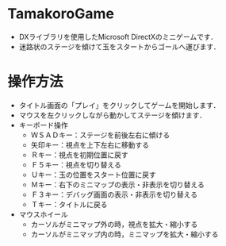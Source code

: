# TamakoroGame
- DXライブラリを使用したMicrosoft DirectXのミニゲームです．
- 迷路状のステージを傾けて玉をスタートからゴールへ運びます．

# 操作方法
- タイトル画面の「プレイ」をクリックしてゲームを開始します．
- マウスを左クリックしながら動かしてステージを傾けます．
- キーボード操作
  - ＷＳＡＤキー：ステージを前後左右に傾ける
  - 矢印キー：視点を上下左右に移動する
  - Ｒキー：視点を初期位置に戻す
  - Ｆ５キー：視点を切り替える
  - Ｕキー：玉の位置をスタート位置に戻す　
  - Ｍキー：右下のミニマップの表示・非表示を切り替える
  - Ｆ３キー：デバッグ画面の表示・非表示を切り替える
  - Ｔキー：タイトルに戻る
- マウスホイール
  - カーソルがミニマップ外の時，視点を拡大・縮小する
  - カーソルがミニマップ内の時，ミニマップを拡大・縮小する
